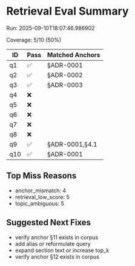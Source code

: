 # Retrieval Eval Summary

Run: 2025-09-10T18:07:46.986902

Coverage: 5/10 (50%)

| ID | Pass | Matched Anchors |
|---|---|---|
| q1 | ✅ | §ADR-0001 |
| q2 | ✅ | §ADR-0002 |
| q3 | ✅ | §ADR-0003 |
| q4 | ❌ |  |
| q5 | ❌ |  |
| q6 | ❌ |  |
| q7 | ❌ |  |
| q8 | ❌ |  |
| q9 | ✅ | §ADR-0001,§4.1 |
| q10 | ✅ | §ADR-0001 |

## Top Miss Reasons
- anchor_mismatch: 4
- retrieval_low_score: 5
- topic_ambiguous: 5

## Suggested Next Fixes
- verify anchor §11 exists in corpus
- add alias or reformulate query
- expand section text or increase top_k
- verify anchor §12 exists in corpus
